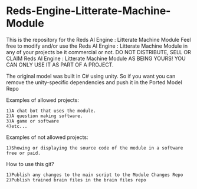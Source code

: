 # Reds-Engine-Litterate-Machine-Module
This is the repository for the Reds AI Engine : Litterate Machine Module
Feel free to modify and/or use the Reds AI Engine : Litterate Machine Module in any of your projects be it commercial or not.
DO NOT DISTRIBUTE, SELL OR CLAIM Reds AI Engine : Litterate Machine Module AS BEING YOURS! YOU CAN ONLY USE IT AS PART OF A PROJECT.

The original model was built in C# using unity. So if you want you can remove the unity-specific dependencies and push it in the Ported Model Repo

Examples of allowed projects:

	1)A chat bot that uses the module.
	2)A question making software.
	3)A game or software
	4)etc...

Examples of not allowed projects:

	1)Showing or displaying the source code of the module in a software free or paid.
	
How to use this git?
	
	1)Publish any changes to the main script to the Module Changes Repo
	2)Publish trained brain files in the brain files repo

